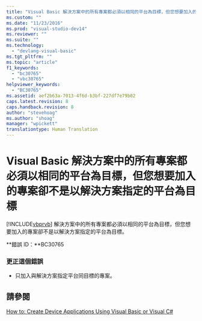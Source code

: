 ```yaml
---
title: "Visual Basic 解決方案中的所有專案都必須以相同的平台為目標，但您想要加入的專案卻不是以解決方案指定的平台為目標 | Microsoft Docs"
ms.custom: ""
ms.date: "11/23/2016"
ms.prod: "visual-studio-dev14"
ms.reviewer: ""
ms.suite: ""
ms.technology: 
  - "devlang-visual-basic"
ms.tgt_pltfrm: ""
ms.topic: "article"
f1_keywords: 
  - "bc30765"
  - "vbc30765"
helpviewer_keywords: 
  - "BC30765"
ms.assetid: aef2b63a-7013-4f6d-b3bf-227df7e79b02
caps.latest.revision: 8
caps.handback.revision: 8
author: "stevehoag"
ms.author: "shoag"
manager: "wpickett"
translationtype: Human Translation
---
```

# Visual Basic 解決方案中的所有專案都必須以相同的平台為目標，但您想要加入的專案卻不是以解決方案指定的平台為目標
[!INCLUDE[vbprvb](../../csharp/programming-guide/concepts/linq/includes/vbprvb_md.md)] 解決方案中的所有專案都必須以相同的平台為目標，但您想要加入的專案卻不是以解決方案指定的平台為目標。  
  
 **錯誤 ID：**BC30765  
  
### 更正這個錯誤  
  
-   只加入與解決方案指定平台同目標的專案。  
  
## 請參閱  
 [How to: Create Device Applications Using Visual Basic or Visual C\#](http://msdn.microsoft.com/zh-tw/ec9c03e9-930d-4caa-ab23-4e33465a4ad0)